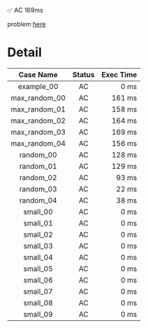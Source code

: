 ✅  AC  169ms

problem [here](https://judge.yosupo.jp/problem/staticrmq)

# Detail

| Case Name | Status | Exec Time |
|:---------:|:------:|---------:|
| example_00 | AC | 0 ms |
| max_random_00 | AC | 161 ms |
| max_random_01 | AC | 158 ms |
| max_random_02 | AC | 164 ms |
| max_random_03 | AC | 169 ms |
| max_random_04 | AC | 156 ms |
| random_00 | AC | 128 ms |
| random_01 | AC | 129 ms |
| random_02 | AC | 93 ms |
| random_03 | AC | 22 ms |
| random_04 | AC | 38 ms |
| small_00 | AC | 0 ms |
| small_01 | AC | 0 ms |
| small_02 | AC | 0 ms |
| small_03 | AC | 0 ms |
| small_04 | AC | 0 ms |
| small_05 | AC | 0 ms |
| small_06 | AC | 0 ms |
| small_07 | AC | 0 ms |
| small_08 | AC | 0 ms |
| small_09 | AC | 0 ms |


